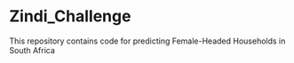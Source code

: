 # Zindi_Challenge
This repository contains code for predicting Female-Headed Households in South Africa
